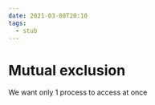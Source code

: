 ```yaml
---
date: 2021-03-08T20:10
tags: 
  - stub
---
```


# Mutual exclusion

We want only 1 process to access at once

